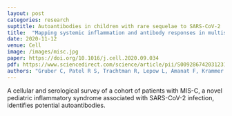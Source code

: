 ```yaml
---
layout: post
categories: research
suptitle: Autoantibodies in children with rare sequelae to SARS-CoV-2 
title:  "Mapping systemic inflammation and antibody responses in multisystem inflammatory syndrome in children (MIS-C)"
date: 2020-11-12
venue: Cell
image: /images/misc.jpg
paper: https://doi.org/10.1016/j.cell.2020.09.034
pdf: https://www.sciencedirect.com/science/article/pii/S0092867420312319/pdfft
authors: "Gruber C, Patel R S, Trachtman R, Lepow L, Amanat F, Krammer F, Wilson K M, Onel K, Geanon D, Tuballes K, Patel M, Mouskas K, <u>O'Donnell T</u>, Merritt E, Simons N, Barcessat V, Del Valle D M, Udondem S, Kang G, Gangadharan S, Ofori-Amanfo G, Laserson U, Rahman A, Kim-Schulze S, Charney A, Gnjatic S, Gelb B D, Merad M, Bogunovic D"
---
```

A cellular and serological survey of a cohort of patients with MIS-C, a
novel pediatric inflammatory syndrome
associated with SARS-CoV-2 infection,
identifies potential autoantibodies.